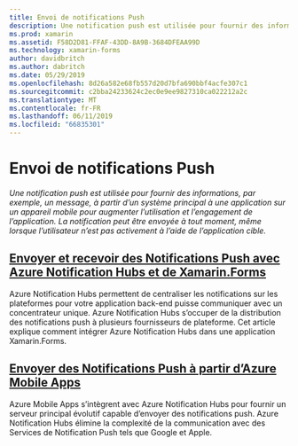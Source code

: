 ```yaml
---
title: Envoi de notifications Push
description: Une notification push est utilisée pour fournir des informations, par exemple, un message, à partir d’un système principal à une application sur un appareil mobile pour augmenter l’utilisation et l’engagement de l’application. La notification peut être envoyée à tout moment, même lorsque l’utilisateur n’est pas activement à l’aide de l’application cible.
ms.prod: xamarin
ms.assetid: F58D2D81-FFAF-43DD-8A9B-3684DFEAA99D
ms.technology: xamarin-forms
author: davidbritch
ms.author: dabritch
ms.date: 05/29/2019
ms.openlocfilehash: 8d26a582e68fb557d20d7bfa690bbf4acfe307c1
ms.sourcegitcommit: c2bba24233624c2ec0e9ee9827310ca022212a2c
ms.translationtype: MT
ms.contentlocale: fr-FR
ms.lasthandoff: 06/11/2019
ms.locfileid: "66835301"
---
```

# <a name="sending-push-notifications"></a>Envoi de notifications Push

_Une notification push est utilisée pour fournir des informations, par exemple, un message, à partir d’un système principal à une application sur un appareil mobile pour augmenter l’utilisation et l’engagement de l’application. La notification peut être envoyée à tout moment, même lorsque l’utilisateur n’est pas activement à l’aide de l’application cible._

## <a name="send-and-receive-push-notifications-with-azure-notification-hubs-and-xamarinformsazure-notification-hubmd"></a>[Envoyer et recevoir des Notifications Push avec Azure Notification Hubs et de Xamarin.Forms](azure-notification-hub.md)

Azure Notification Hubs permettent de centraliser les notifications sur les plateformes pour votre application back-end puisse communiquer avec un concentrateur unique. Azure Notification Hubs s’occuper de la distribution des notifications push à plusieurs fournisseurs de plateforme. Cet article explique comment intégrer Azure Notification Hubs dans une application Xamarin.Forms.

## <a name="send-push-notifications-from-azure-mobile-appsazuremd"></a>[Envoyer des Notifications Push à partir d’Azure Mobile Apps](azure.md)

Azure Mobile Apps s’intègrent avec Azure Notification Hubs pour fournir un serveur principal évolutif capable d’envoyer des notifications push. Azure Notification Hubs élimine la complexité de la communication avec des Services de Notification Push tels que Google et Apple.